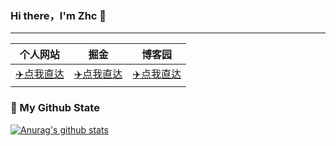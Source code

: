 ### Hi there，I'm Zhc 👋
---
|  个人网站   | 掘金  |博客园 |
|  ----  | ----  | --- |
| [✈️点我直达](https://www.zhaohongcheng.com) | [✈️点我直达](https://juejin.im/user/3843548384069741)|[✈️点我直达](https://www.cnblogs.com/zhaohongcheng/)|


### 🌈 My Github State
[![Anurag's github stats](https://github-readme-stats.vercel.app/api?username=Tzlibai&theme=dark)](https://github.com/anuraghazra/github-readme-stats)

